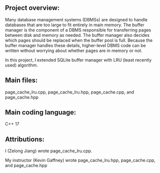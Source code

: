 ## Project overview:

Many database management systems (DBMSs) are designed to handle databases that are too large to fit entirely in main memory. The buffer manager is the component of a DBMS responsible for transferring pages between disk and memory as needed. The buffer manager also decides which pages should be replaced when the buffer pool is full. Because the buffer manager handles these details, higher-level DBMS code can be written without worrying about whether pages are in memory or not.

In this project, I extended SQLite buffer manager with LRU (least recently used) algorithm.

## Main files:

page_cache_lru.cpp, page_cache_lru.hpp, page_cache.cpp, and page_cache.hpp

## Main coding language:

C++ 17

## Attributions:

I (Zelong Jiang) wrote page_cache_lru.cpp.

My instructor (Kevin Gaffney) wrote page_cache_lru.hpp, page_cache.cpp, and page_cache.hpp
